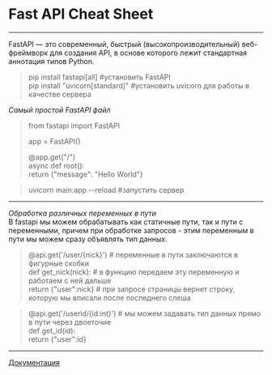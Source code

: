 # Fast API Cheat Sheet  
____  
FastAPI — это современный, быстрый (высокопроизводительный) веб-фреймворк для создания API, в основе которого лежит стандартная аннотация типов Python.

> pip install fastapi[all]          #установить FastAPI  
> pip install "uvicorn[standard]"   #установить uvicorn для работы в качестве сервера      

*Самый простой FastAPI файл*        
> from fastapi import FastAPI    
>  
> app = FastAPI()  
>  
> @app.get("/")  
> async def root():  
>    return {"message": "Hello World"}  

> uvicorn main:app --reload        #запустить сервер  
____  
*Обработка различных переменных в пути*  
В fastapi мы можем обрабатывать как статичные пути, так и пути с переменными, причем при обработке запросов - этим переменным в пути мы можем сразу объявлять тип данных. 

> @api.get('/user/{nick}')      # переменные в пути заключаются в фигурные скобки  
> def get_nick(nick):           # в функцию передаем эту переменную и работаем с ней дальше  
>   return {"user":nick}        # при запросе страницы вернет строку, которую мы вписали после последнего слеша  

> @api.get('/userid/{id:int}')  # мы можем задавать тип данных прямо в пути через двоеточие  
> def get_id(id):                  
>    return {"user":id}     
 
____  
[Документация](https://fastapi.netlify.app/ru/)
